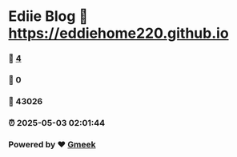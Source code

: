 # Ediie Blog :link: https://eddiehome220.github.io 
### :page_facing_up: [4](https://eddiehome220.github.io/tag.html) 
### :speech_balloon: 0 
### :hibiscus: 43026 
### :alarm_clock: 2025-05-03 02:01:44 
### Powered by :heart: [Gmeek](https://github.com/Meekdai/Gmeek)
